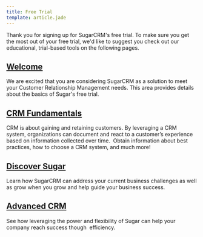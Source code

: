 ```yaml
---
title: Free Trial
template: article.jade
---
```


<div class="container">
  <div class="landign-page" id="get-started">
    <p class="landing-intro">Thank you for signing up for SugarCRM's free trial. To make sure you get the most out of your free trial, we'd like to suggest you check out our educational, trial-based tools on the following pages.</p>
    <div class="enclosed-block rounded-corners shadow" id="on-demand">
      <h2 class="landing-subtitle">
        <a title="Welcome" href="//01_Get_Started/01_End_Users/01_Free_Trial/01_Welcome">Welcome</a>
      </h2>
      <p>We are excited that you are considering SugarCRM as a solution to meet your Customer Relationship Management needs. This area provides details about the basics of Sugar's free trial.</p>
    </div>
    <div class="enclosed-block rounded-corners shadow" id="on-demand">
      <h2 class="landing-subtitle">
        <a title="CRM Fundamentals" href="//01_Get_Started/01_End_Users/01_Free_Trial/02_Introduction_to_CRM">CRM Fundamentals</a>
      </h2>
      <p>CRM is about gaining and retaining customers. By leveraging a CRM system, organizations can document and react to a customer’s experience based on information collected over time.  Obtain information about best practices, how to choose a CRM system, and much more!</p>
    </div>
    <div class="enclosed-block rounded-corners shadow" id="on-demand">
      <h2 class="landing-subtitle">
        <a title="Discover Sugar" href="//01_Get_Started/01_End_Users/01_Free_Trial/03_Discover_Sugar">Discover Sugar</a>
      </h2>
      <p>Learn how SugarCRM can address your current business challenges as well as grow when you grow and help guide your business success.</p>
    </div>
    <div class="enclosed-block rounded-corners shadow" id="on-site">
      <h2 class="landing-subtitle">
        <a title="Advanced CRM" href="//01_Get_Started/01_End_Users/01_Free_Trial/02_Introduction_to_CRM">Advanced CRM</a>
      </h2>
      <p>See how leveraging the power and flexibility of Sugar can help your company reach success though  efficiency.</p>
    </div>
  </div>
</div>